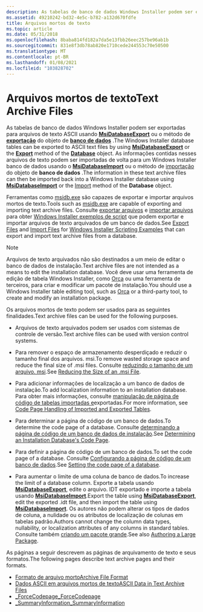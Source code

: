 ```yaml
---
description: As tabelas de banco de dados Windows Installer podem ser exportadas para arquivos de texto ASCII usando MsiDatabaseExport ou o método de exportação do objeto de banco de dados.
ms.assetid: 49210242-bd32-4e5c-b782-a132d670fdfe
title: Arquivos mortos de texto
ms.topic: article
ms.date: 05/31/2018
ms.openlocfilehash: 8baba814fd182a7da5e13fbb26eec257be96ab1b
ms.sourcegitcommit: 831e8f3db78ab820e1710cede244553c70e50500
ms.translationtype: MT
ms.contentlocale: pt-BR
ms.lasthandoff: 01/08/2021
ms.locfileid: "103828702"
---
```

# <a name="text-archive-files"></a><span data-ttu-id="eafc6-103">Arquivos mortos de texto</span><span class="sxs-lookup"><span data-stu-id="eafc6-103">Text Archive Files</span></span>

<span data-ttu-id="eafc6-104">As tabelas de banco de dados Windows Installer podem ser exportadas para arquivos de texto ASCII usando [**MsiDatabaseExport**](/windows/desktop/api/Msiquery/nf-msiquery-msidatabaseexporta) ou o método de [**exportação**](database-export.md) do objeto de [**banco de dados**](database-object.md) .</span><span class="sxs-lookup"><span data-stu-id="eafc6-104">The Windows Installer database tables can be exported to ASCII text files by using [**MsiDatabaseExport**](/windows/desktop/api/Msiquery/nf-msiquery-msidatabaseexporta) or the [**Export**](database-export.md) method of the [**Database**](database-object.md) object.</span></span> <span data-ttu-id="eafc6-105">As informações contidas nesses arquivos de texto podem ser importadas de volta para um Windows Installer banco de dados usando o [**MsiDatabaseImport**](/windows/desktop/api/Msiquery/nf-msiquery-msidatabaseimporta) ou o método de [importação](database-import.md) do objeto de **banco de dados** .</span><span class="sxs-lookup"><span data-stu-id="eafc6-105">The information in these text archive files can then be imported back into a Windows Installer database using [**MsiDatabaseImport**](/windows/desktop/api/Msiquery/nf-msiquery-msidatabaseimporta) or the [Import](database-import.md) method of the **Database** object.</span></span>

<span data-ttu-id="eafc6-106">Ferramentas como [msidb.exe](msidb-exe.md) são capazes de exportar e importar arquivos mortos de texto.</span><span class="sxs-lookup"><span data-stu-id="eafc6-106">Tools such as [msidb.exe](msidb-exe.md) are capable of exporting and importing text archive files.</span></span> <span data-ttu-id="eafc6-107">Consulte [exportar arquivos](export-files.md) e [importar arquivos](import-files.md) para obter [Windows Installer exemplos de script](windows-installer-scripting-examples.md) que podem exportar e importar arquivos de texto arquivados de um banco de dados.</span><span class="sxs-lookup"><span data-stu-id="eafc6-107">See [Export Files](export-files.md) and [Import Files](import-files.md) for [Windows Installer Scripting Examples](windows-installer-scripting-examples.md) that can export and import text archive files from a database.</span></span>

> [!Note]  
> <span data-ttu-id="eafc6-108">Arquivos de texto arquivados não são destinados a um meio de editar o banco de dados de instalação.</span><span class="sxs-lookup"><span data-stu-id="eafc6-108">Text archive files are not intended as a means to edit the installation database.</span></span> <span data-ttu-id="eafc6-109">Você deve usar uma ferramenta de edição de tabela Windows Installer, como [Orca](orca-exe.md) ou uma ferramenta de terceiros, para criar e modificar um pacote de instalação.</span><span class="sxs-lookup"><span data-stu-id="eafc6-109">You should use a Windows Installer table editing tool, such as [Orca](orca-exe.md) or a third-party tool, to create and modify an installation package.</span></span>

 

<span data-ttu-id="eafc6-110">Os arquivos mortos de texto podem ser usados para as seguintes finalidades.</span><span class="sxs-lookup"><span data-stu-id="eafc6-110">Text archive files can be used for the following purposes.</span></span>

-   <span data-ttu-id="eafc6-111">Arquivos de texto arquivados podem ser usados com sistemas de controle de versão.</span><span class="sxs-lookup"><span data-stu-id="eafc6-111">Text archive files can be used with version control systems.</span></span>
-   <span data-ttu-id="eafc6-112">Para remover o espaço de armazenamento desperdiçado e reduzir o tamanho final dos arquivos. msi.</span><span class="sxs-lookup"><span data-stu-id="eafc6-112">To remove wasted storage space and reduce the final size of .msi files.</span></span> <span data-ttu-id="eafc6-113">Consulte [reduzindo o tamanho de um arquivo. msi](reducing-the-size-of-an--msi-file.md).</span><span class="sxs-lookup"><span data-stu-id="eafc6-113">See [Reducing the Size of an .msi File](reducing-the-size-of-an--msi-file.md).</span></span>
-   <span data-ttu-id="eafc6-114">Para adicionar informações de localização a um banco de dados de instalação.</span><span class="sxs-lookup"><span data-stu-id="eafc6-114">To add localization information to an installation database.</span></span> <span data-ttu-id="eafc6-115">Para obter mais informações, consulte [manipulação de página de código de tabelas importadas e](code-page-handling-of-imported-and-exported-tables.md)exportadas.</span><span class="sxs-lookup"><span data-stu-id="eafc6-115">For more information, see [Code Page Handling of Imported and Exported Tables](code-page-handling-of-imported-and-exported-tables.md).</span></span>

-   <span data-ttu-id="eafc6-116">Para determinar a página de código de um banco de dados.</span><span class="sxs-lookup"><span data-stu-id="eafc6-116">To determine the code page of a database.</span></span> <span data-ttu-id="eafc6-117">Consulte [determinando a página de código de um banco de dados de instalação](determining-an-installation-database-s-code-page.md).</span><span class="sxs-lookup"><span data-stu-id="eafc6-117">See [Determining an Installation Database's Code Page](determining-an-installation-database-s-code-page.md).</span></span>
-   <span data-ttu-id="eafc6-118">Para definir a página de código de um banco de dados.</span><span class="sxs-lookup"><span data-stu-id="eafc6-118">To set the code page of a database.</span></span> <span data-ttu-id="eafc6-119">Consulte [Configurando a página de código de um banco de dados](setting-the-code-page-of-a-database.md).</span><span class="sxs-lookup"><span data-stu-id="eafc6-119">See [Setting the code page of a database](setting-the-code-page-of-a-database.md).</span></span>
-   <span data-ttu-id="eafc6-120">Para aumentar o limite de uma coluna de banco de dados.</span><span class="sxs-lookup"><span data-stu-id="eafc6-120">To increase the limit of a database column.</span></span> <span data-ttu-id="eafc6-121">Exporte a tabela usando [**MsiDatabaseExport**](/windows/desktop/api/Msiquery/nf-msiquery-msidatabaseexporta), edite o arquivo. IDT exportado e importe a tabela usando [**MsiDatabaseImport**](/windows/desktop/api/Msiquery/nf-msiquery-msidatabaseimporta).</span><span class="sxs-lookup"><span data-stu-id="eafc6-121">Export the table using [**MsiDatabaseExport**](/windows/desktop/api/Msiquery/nf-msiquery-msidatabaseexporta), edit the exported .idt file, and then import the table using [**MsiDatabaseImport**](/windows/desktop/api/Msiquery/nf-msiquery-msidatabaseimporta).</span></span> <span data-ttu-id="eafc6-122">Os autores não podem alterar os tipos de dados de coluna, a nulidade ou os atributos de localização de colunas em tabelas padrão.</span><span class="sxs-lookup"><span data-stu-id="eafc6-122">Authors cannot change the column data types, nullability, or localization attributes of any columns in standard tables.</span></span> <span data-ttu-id="eafc6-123">Consulte também [criando um pacote grande](authoring-a-large-package.md).</span><span class="sxs-lookup"><span data-stu-id="eafc6-123">See also [Authoring a Large Package](authoring-a-large-package.md).</span></span>

<span data-ttu-id="eafc6-124">As páginas a seguir descrevem as páginas de arquivamento de texto e seus formatos.</span><span class="sxs-lookup"><span data-stu-id="eafc6-124">The following pages describe text archive pages and their formats.</span></span>

-   [<span data-ttu-id="eafc6-125">Formato de arquivo morto</span><span class="sxs-lookup"><span data-stu-id="eafc6-125">Archive File Format</span></span>](archive-file-format.md)
-   [<span data-ttu-id="eafc6-126">Dados ASCII em arquivos mortos de texto</span><span class="sxs-lookup"><span data-stu-id="eafc6-126">ASCII Data in Text Archive Files</span></span>](ascii-data-in-text-archive-files.md)
-   [<span data-ttu-id="eafc6-127">\_ForceCodepage</span><span class="sxs-lookup"><span data-stu-id="eafc6-127">\_ForceCodepage</span></span>](-forcecodepage.md)
-   [<span data-ttu-id="eafc6-128">\_SummaryInformation</span><span class="sxs-lookup"><span data-stu-id="eafc6-128">\_SummaryInformation</span></span>](-summaryinformation.md)

 

 



